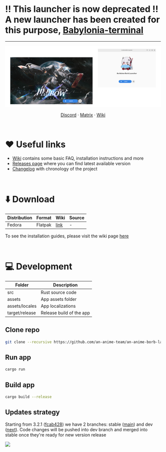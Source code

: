 # !! This launcher is now deprecated !! A new launcher has been created for this purpose, [Babylonia-terminal](https://github.com/ALEZ-DEV/Babylonia-terminal)


***

<picture>
    <source media="(prefers-color-scheme: dark)" srcset="repository/logo-dark.png">
    <img src="repository/logo-light.png">
</picture>

<br>

<p align="center">
    <a href="https://discord.gg/ck37X6UWBp">Discord</a> ·
    <a href="https://matrix.to/#/#an-anime-game:envs.net">Matrix</a> ·
    <a href="https://github.com/an-anime-team/an-anime-borb-launcher/wiki">Wiki</a>
</p>

<br>

# ♥️ Useful links

* [Wiki](https://github.com/an-anime-team/an-anime-borb-launcher/wiki) contains some basic FAQ, installation instructions and more
* [Releases page](https://github.com/an-anime-team/an-anime-borb-launcher/releases) where you can find latest available version
* [Changelog](CHANGELOG.md) with chronology of the project

<br>

# ⬇️ Download

| Distribution | Format | Wiki | Source |
| - | - | - | - |
| Fedora | Flatpak | [link](https://github.com/an-anime-team/an-anime-borb-launcher/wiki/Installation#-any-distribution-flatpak) | - |

To see the installation guides, please visit the wiki page [here](https://github.com/an-anime-team/an-anime-borb-launcher/wiki/Installation)

<br>

# 💻 Development

| Folder | Description |
| - | - |
| src | Rust source code |
| assets | App assets folder |
| assets/locales | App localizations |
| target/release | Release build of the app |

## Clone repo

```sh
git clone --recursive https://github.com/an-anime-team/an-anime-borb-launcher
```

## Run app

```sh
cargo run
```

## Build app

```sh
cargo build --release
```

## Updates strategy

Starting from 3.2.1 ([fcab428](https://github.com/an-anime-team/an-anime-borb-launcher/commit/fcab428cb40b1457f41e0856f9d1e1473acbe653)) we have 2 branches: stable ([main](https://github.com/an-anime-team/an-anime-borb-launcher/tree/main)) and dev ([next](https://github.com/an-anime-team/an-anime-borb-launcher/tree/next)). Code changes will be pushed into dev branch and merged into stable once they're ready for new version release

<img src="repository/branches.png" />
